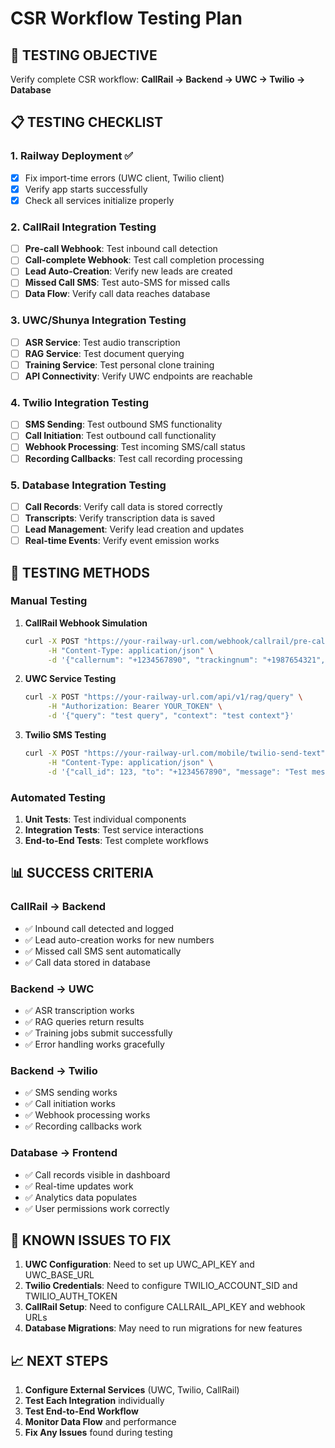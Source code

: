 # CSR Workflow Testing Plan

## 🎯 **TESTING OBJECTIVE**
Verify complete CSR workflow: **CallRail → Backend → UWC → Twilio → Database**

## 📋 **TESTING CHECKLIST**

### **1. Railway Deployment ✅**
- [x] Fix import-time errors (UWC client, Twilio client)
- [x] Verify app starts successfully
- [x] Check all services initialize properly

### **2. CallRail Integration Testing**
- [ ] **Pre-call Webhook**: Test inbound call detection
- [ ] **Call-complete Webhook**: Test call completion processing
- [ ] **Lead Auto-Creation**: Verify new leads are created
- [ ] **Missed Call SMS**: Test auto-SMS for missed calls
- [ ] **Data Flow**: Verify call data reaches database

### **3. UWC/Shunya Integration Testing**
- [ ] **ASR Service**: Test audio transcription
- [ ] **RAG Service**: Test document querying
- [ ] **Training Service**: Test personal clone training
- [ ] **API Connectivity**: Verify UWC endpoints are reachable

### **4. Twilio Integration Testing**
- [ ] **SMS Sending**: Test outbound SMS functionality
- [ ] **Call Initiation**: Test outbound call functionality
- [ ] **Webhook Processing**: Test incoming SMS/call status
- [ ] **Recording Callbacks**: Test call recording processing

### **5. Database Integration Testing**
- [ ] **Call Records**: Verify call data is stored correctly
- [ ] **Transcripts**: Verify transcription data is saved
- [ ] **Lead Management**: Verify lead creation and updates
- [ ] **Real-time Events**: Verify event emission works

## 🧪 **TESTING METHODS**

### **Manual Testing**
1. **CallRail Webhook Simulation**
   ```bash
   curl -X POST "https://your-railway-url.com/webhook/callrail/pre-call" \
        -H "Content-Type: application/json" \
        -d '{"callernum": "+1234567890", "trackingnum": "+1987654321", "answered": "false"}'
   ```

2. **UWC Service Testing**
   ```bash
   curl -X POST "https://your-railway-url.com/api/v1/rag/query" \
        -H "Authorization: Bearer YOUR_TOKEN" \
        -d '{"query": "test query", "context": "test context"}'
   ```

3. **Twilio SMS Testing**
   ```bash
   curl -X POST "https://your-railway-url.com/mobile/twilio-send-text" \
        -H "Content-Type: application/json" \
        -d '{"call_id": 123, "to": "+1234567890", "message": "Test message"}'
   ```

### **Automated Testing**
1. **Unit Tests**: Test individual components
2. **Integration Tests**: Test service interactions
3. **End-to-End Tests**: Test complete workflows

## 📊 **SUCCESS CRITERIA**

### **CallRail → Backend**
- ✅ Inbound call detected and logged
- ✅ Lead auto-creation works for new numbers
- ✅ Missed call SMS sent automatically
- ✅ Call data stored in database

### **Backend → UWC**
- ✅ ASR transcription works
- ✅ RAG queries return results
- ✅ Training jobs submit successfully
- ✅ Error handling works gracefully

### **Backend → Twilio**
- ✅ SMS sending works
- ✅ Call initiation works
- ✅ Webhook processing works
- ✅ Recording callbacks work

### **Database → Frontend**
- ✅ Call records visible in dashboard
- ✅ Real-time updates work
- ✅ Analytics data populates
- ✅ User permissions work correctly

## 🚨 **KNOWN ISSUES TO FIX**

1. **UWC Configuration**: Need to set up UWC_API_KEY and UWC_BASE_URL
2. **Twilio Credentials**: Need to configure TWILIO_ACCOUNT_SID and TWILIO_AUTH_TOKEN
3. **CallRail Setup**: Need to configure CALLRAIL_API_KEY and webhook URLs
4. **Database Migrations**: May need to run migrations for new features

## 📈 **NEXT STEPS**

1. **Configure External Services** (UWC, Twilio, CallRail)
2. **Test Each Integration** individually
3. **Test End-to-End Workflow** 
4. **Monitor Data Flow** and performance
5. **Fix Any Issues** found during testing
